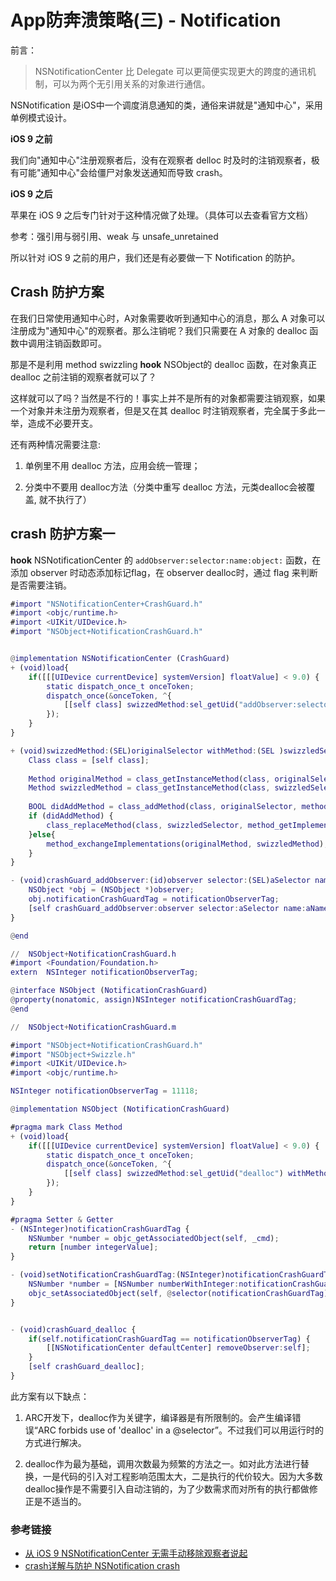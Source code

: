 # App防奔溃策略(三) - Notification

前言：

> NSNotificationCenter 比 Delegate 可以更简便实现更大的跨度的通讯机制，可以为两个无引用关系的对象进行通信。

NSNotification 是iOS中一个调度消息通知的类，通俗来讲就是"通知中心"，采用单例模式设计。 

**iOS 9 之前**

我们向"通知中心"注册观察者后，没有在观察者 delloc 时及时的注销观察者，极有可能"通知中心"会给僵尸对象发送通知而导致 crash。 

**iOS 9 之后**

苹果在 iOS 9 之后专门针对于这种情况做了处理。（具体可以去查看官方文档）

参考：强引用与弱引用、weak 与 unsafe_unretained 

所以针对 iOS 9 之前的用户，我们还是有必要做一下 Notification 的防护。

## Crash 防护方案

在我们日常使用通知中心时，A对象需要收听到通知中心的消息，那么 A 对象可以注册成为"通知中心"的观察者。那么注销呢？我们只需要在 A 对象的 dealloc 函数中调用注销函数即可。


那是不是利用 method swizzling **hook** NSObject的 dealloc 函数，在对象真正 dealloc 之前注销的观察者就可以了？

这样就可以了吗？当然是不行的！事实上并不是所有的对象都需要注销观察，如果一个对象并未注册为观察者，但是又在其 dealloc 时注销观察者，完全属于多此一举，造成不必要开支。

还有两种情况需要注意:

1) 单例里不用 dealloc 方法，应用会统一管理；

2) 分类中不要用 dealloc方法（分类中重写 dealloc 方法，元类dealloc会被覆盖, 就不执行了）

## crash 防护方案一

**hook** NSNotificationCenter 的 `addObserver:selector:name:object:` 函数，在添加 observer 时动态添加标记flag，在 observer dealloc时，通过 flag 来判断是否需要注销。
 

```//NSNotificationCenter+CrashGuard.m
#import "NSNotificationCenter+CrashGuard.h"
#import <objc/runtime.h>
#import <UIKit/UIDevice.h>
#import "NSObject+NotificationCrashGuard.h"


@implementation NSNotificationCenter (CrashGuard)
+ (void)load{
    if([[[UIDevice currentDevice] systemVersion] floatValue] < 9.0) {
        static dispatch_once_t onceToken;
        dispatch_once(&onceToken, ^{
            [[self class] swizzedMethod:sel_getUid("addObserver:selector:name:object:") withMethod:@selector(crashGuard_addObserver:selector:name:object:)];
        });
    }
}

+ (void)swizzedMethod:(SEL)originalSelector withMethod:(SEL )swizzledSelector {
    Class class = [self class];
    
    Method originalMethod = class_getInstanceMethod(class, originalSelector);
    Method swizzledMethod = class_getInstanceMethod(class, swizzledSelector);
    
    BOOL didAddMethod = class_addMethod(class, originalSelector, method_getImplementation(swizzledMethod), method_getTypeEncoding(swizzledMethod));
    if (didAddMethod) {
        class_replaceMethod(class, swizzledSelector, method_getImplementation(originalMethod), method_getTypeEncoding(originalMethod));
    }else{
        method_exchangeImplementations(originalMethod, swizzledMethod);
    }
}

- (void)crashGuard_addObserver:(id)observer selector:(SEL)aSelector name:(NSString *)aName object:(id)anObject {
    NSObject *obj = (NSObject *)observer;
    obj.notificationCrashGuardTag = notificationObserverTag;
    [self crashGuard_addObserver:observer selector:aSelector name:aName object:anObject];
}

@end

//  NSObject+NotificationCrashGuard.h
#import <Foundation/Foundation.h>
extern  NSInteger notificationObserverTag;

@interface NSObject (NotificationCrashGuard)
@property(nonatomic, assign)NSInteger notificationCrashGuardTag;
@end

//  NSObject+NotificationCrashGuard.m

#import "NSObject+NotificationCrashGuard.h"
#import "NSObject+Swizzle.h"
#import <UIKit/UIDevice.h>
#import <objc/runtime.h>

NSInteger notificationObserverTag = 11118;

@implementation NSObject (NotificationCrashGuard)

#pragma mark Class Method
+ (void)load{
    if([[[UIDevice currentDevice] systemVersion] floatValue] < 9.0) {
        static dispatch_once_t onceToken;
        dispatch_once(&onceToken, ^{
            [[self class] swizzedMethod:sel_getUid("dealloc") withMethod:@selector(crashGuard_dealloc)];
        });
    }
}

#pragma Setter & Getter
- (NSInteger)notificationCrashGuardTag {
    NSNumber *number = objc_getAssociatedObject(self, _cmd);
    return [number integerValue];
}

- (void)setNotificationCrashGuardTag:(NSInteger)notificationCrashGuardTag {
    NSNumber *number = [NSNumber numberWithInteger:notificationCrashGuardTag];
    objc_setAssociatedObject(self, @selector(notificationCrashGuardTag), number, OBJC_ASSOCIATION_RETAIN);
}


- (void)crashGuard_dealloc {
    if(self.notificationCrashGuardTag == notificationObserverTag) {
        [[NSNotificationCenter defaultCenter] removeObserver:self];
    }
    [self crashGuard_dealloc];
}

```
此方案有以下缺点：

1. ARC开发下，dealloc作为关键字，编译器是有所限制的。会产生编译错误“ARC forbids use of 'dealloc' in a @selector”。不过我们可以用运行时的方式进行解决。

2. dealloc作为最为基础，调用次数最为频繁的方法之一。如对此方法进行替换，一是代码的引入对工程影响范围太大，二是执行的代价较大。因为大多数dealloc操作是不需要引入自动注销的，为了少数需求而对所有的执行都做修正是不适当的。




### 参考链接

- [从 iOS 9 NSNotificationCenter 无需手动移除观察者说起](https://www.jianshu.com/p/7925a00ec739)
- [crash详解与防护 NSNotification crash](https://www.cnblogs.com/Xylophone/p/6394056.html)


